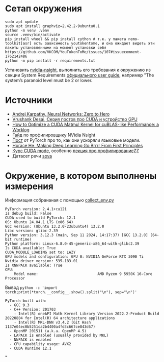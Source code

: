 


# Сетап окружения


```shell
sudo apt update
sudo apt install graphviz=2.42.2-9ubuntu0.1
python -m venv .venv
source .venv/bin/activate
pip install wheel && pip install cython # т.к. у пакета nemo-toolkit[asr] есть зависимость youtokentome, и она ожидает видеть эти пакеты установленными на момент установки себя https://github.com/VKCOM/YouTokenToMe/issues/107#issuecomment-1762142486
python -m pip install -r requirements.txt
```


Установить [nvidia-nsight](https://developer.nvidia.com/nsight-systems/get-started#Linuxx86), выполнить его требования к окружению из секции System Requirements [официального user guide](https://docs.nvidia.com/nsight-systems/UserGuide/index.html), например "The system’s paranoid level must be 2 or lower.



# Источники
- [Andrej Karpathy, Neural Networks: Zero to Hero](https://www.youtube.com/playlist?list=PLAqhIrjkxbuWI23v9cThsA9GvCAUhRvKZ)
- [Vrushank Desai, Серия постов про CUDA и устройство GPU](https://www.vrushankdes.ai/diffusion-inference-optimization)
- [How to Optimize a CUDA Matmul Kernel for cuBLAS-like Performance: a Worklog](https://siboehm.com/articles/22/CUDA-MMM)
- [Гайд](https://docs.nvidia.com/nsight-systems/UserGuide/index.html) по профилировщику NVidia Nsight
- [Пост](https://pytorch.org/blog/accelerating-generative-ai-2/) от PyTorch про то, как они ускоряли языковые модели. 
- [Horace He, Making Deep Learning Go Brrrr From First Principles](https://horace.io/brrr_intro.html)
- [Курс CUDA mode](https://www.youtube.com/@CUDAMODE/videos), особенно [лекция про профилирование](https://www.youtube.com/watch?v=LuhJEEJQgUM)ZZ
- Датасет речи [sova](https://github.com/sovaai/sova-dataset)

# Окружение, в котором выполнены измерения
Информация собранaная  с помощью [collect_env.py](https://raw.githubusercontent.com/pytorch/pytorch/main/torch/utils/collect_env.py)

```
PyTorch version: 2.4.1+cu121
Is debug build: False
CUDA used to build PyTorch: 12.1
OS: Ubuntu 24.04.1 LTS (x86_64)
GCC version: (Ubuntu 13.2.0-23ubuntu4) 13.2.0
Libc version: glibc-2.39
Python version: 3.12.3 (main, Sep 11 2024, 14:17:37) [GCC 13.2.0] (64-bit runtime)
Python platform: Linux-6.8.0-45-generic-x86_64-with-glibc2.39
Is CUDA available: True
CUDA_MODULE_LOADING set to: LAZY
GPU models and configuration: GPU 0: NVIDIA GeForce RTX 3090 Ti
Nvidia driver version: 535.183.01
Is XNNPACK available: True
CPU:
    Model name:                           AMD Ryzen 9 5950X 16-Core Processor
```

Вывод `python -c 'import torch;print(*torch.__config__.show().split("\n"), sep="\n")'`

```
PyTorch built with:
  - GCC 9.3
  - C++ Version: 201703
    - Intel(R) oneAPI Math Kernel Library Version 2022.2-Product Build 20220804 for Intel(R) 64 architecture applications
    - Intel(R) MKL-DNN v3.4.2 (Git Hash 1137e04ec0b5251ca2b4400a4fd3c667ce843d67)
  - OpenMP 201511 (a.k.a. OpenMP 4.5)
  - LAPACK is enabled (usually provided by MKL)
  - NNPACK is enabled
  - CPU capability usage: AVX2
  - CUDA Runtime 12.1
```


"

